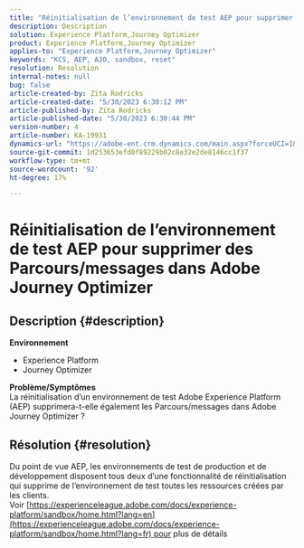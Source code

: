 ```yaml
---
title: "Réinitialisation de l’environnement de test AEP pour supprimer des Parcours/messages dans Adobe Journey Optimizer"
description: Description
solution: Experience Platform,Journey Optimizer
product: Experience Platform,Journey Optimizer
applies-to: "Experience Platform,Journey Optimizer"
keywords: "KCS, AEP, AJO, sandbox, reset"
resolution: Resolution
internal-notes: null
bug: false
article-created-by: Zita Rodricks
article-created-date: "5/30/2023 6:30:12 PM"
article-published-by: Zita Rodricks
article-published-date: "5/30/2023 6:30:44 PM"
version-number: 4
article-number: KA-19931
dynamics-url: "https://adobe-ent.crm.dynamics.com/main.aspx?forceUCI=1&pagetype=entityrecord&etn=knowledgearticle&id=297e2603-18ff-ed11-8f6e-6045bd006b25"
source-git-commit: 1d253653efd0f89229b02c8e32e2de8146cc1f37
workflow-type: tm+mt
source-wordcount: '92'
ht-degree: 17%

---
```


# Réinitialisation de l’environnement de test AEP pour supprimer des Parcours/messages dans Adobe Journey Optimizer

## Description {#description}

<b>Environnement</b>
- Experience Platform
- Journey Optimizer

<b>Problème/Symptômes</b><br>La réinitialisation d’un environnement de test Adobe Experience Platform (AEP) supprimera-t-elle également les Parcours/messages dans Adobe Journey Optimizer ?

## Résolution {#resolution}

Du point de vue AEP, les environnements de test de production et de développement disposent tous deux d’une fonctionnalité de réinitialisation qui supprime de l’environnement de test toutes les ressources créées par les clients.<br>
Voir [https://experienceleague.adobe.com/docs/experience-platform/sandbox/home.html?lang=en](https://experienceleague.adobe.com/docs/experience-platform/sandbox/home.html?lang=fr) pour plus de détails
